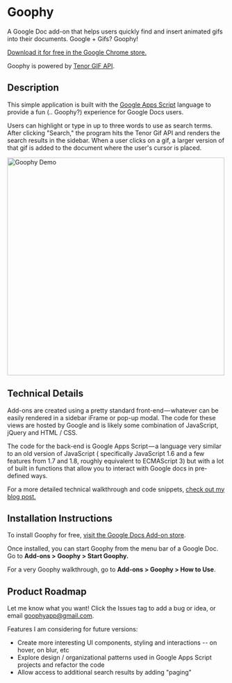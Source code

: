 # Goophy
A Google Doc add-on that helps users quickly find and insert animated gifs into their documents. Google + Gifs? Goophy! 

[Download it for free in the Google Chrome store.](https://chrome.google.com/webstore/detail/goophy/hihakceniinffblahgbijojnpjbmecki?utm_source=permalink)

Goophy is powered by [Tenor GIF API](https://www.tenor.co/gifapi).

## Description
This simple application is built with the [Google Apps Script](https://developers.google.com/apps-script/overview "Google Apps Script") language to provide a fun (.. Goophy?) experience for Google Docs users.

Users can highlight or type in up to three words to use as search terms. After clicking "Search," the program hits the Tenor Gif API and renders the search results in the sidebar. When a user clicks on a gif, a larger version of that gif is added to the document where the user's cursor is placed.

<img src='http://res.cloudinary.com/dkddd3jci/image/upload/q_100/v1488487659/Goophy_HowTo_Tenor_Final_600px_wdhilj.gif' alt="Goophy Demo" width=500px)>

## Technical Details
Add-ons are created using a pretty standard front-end — whatever can be easily rendered in a sidebar iFrame or pop-up modal. The code for these views are hosted by Google and is likely some combination of JavaScript, jQuery and HTML / CSS.

The code for the back-end is Google Apps Script — a language very similar to an old version of JavaScript ( specifically JavaScript 1.6 and a few features from 1.7 and 1.8, roughly equivalent to ECMAScript 3) but with a lot of built in functions that allow you to interact with Google docs in pre-defined ways.

For a more detailed technical walkthrough and code snippets, [check out my blog post.](https://medium.com/@mattfender/goophy-google-docs-gifs-52fe438e77a2#.j17k8prv6)

## Installation Instructions
To install Goophy for free, [visit the Google Docs Add-on store](https://chrome.google.com/webstore/detail/goophy/hihakceniinffblahgbijojnpjbmecki?utm_source=permalink).

Once installed, you can start Goophy from the menu bar of a Google Doc. Go to **Add-ons > Goophy > Start Goophy.** 

For a very Goophy walkthrough, go to **Add-ons > Goophy > How to Use**.

## Product Roadmap
Let me know what you want! Click the Issues tag to add a bug or idea, or email goophyapp@gmail.com.

Features I am considering for future versions:
+ Create more interesting UI components, styling and interactions -- on hover, on blur, etc
+ Explore design / organizational patterns used in Google Apps Script projects and refactor the code
+ Allow access to additional search results by adding "paging"
